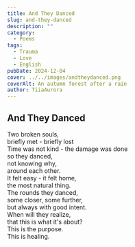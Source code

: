 ```yaml
---
title: And They Danced
slug: and-they-danced
description: ""
category:
  - Poems
tags:
  - Trauma
  - Love
  - English
pubDate: 2024-12-04
cover: ../../images/andtheydanced.png
coverAlt: An autumn forest after a rain
author: TiiaAurora
---
```


## And They Danced

Two broken souls, </br>
briefly met - briefly lost </br>
Time was not kind - the damage was done </br>
so they danced, </br>
not knowing why, </br>
around each other. </br>
It felt easy - it felt home, </br>
the most natural thing. </br>
The rounds they danced, </br>
some closer, some further, </br>
but always with good intent. </br>
When will they realize, </br>
that this is what it's about? </br>
This is the purpose. </br>
This is healing. </br>
<br><br>
